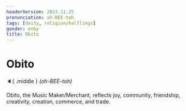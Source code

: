 ```yaml
---
headerVersion: 2023.11.25
pronunciation: oh-BEE-toh
tags: [deity, religion/halflings]
gender: enby
title: Obito
---
```

# Obito
:speaker:{ .middle } *(oh-BEE-toh)*  

Obito, the Music Maker/Merchant, reflects joy, community, friendship, creativity, creation, commerce, and trade. 